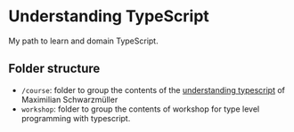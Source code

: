 Understanding TypeScript
========================

My path to learn and domain TypeScript.

Folder structure
----------------

- `/course`: folder to group the contents of the [understanding typescript](https://www.udemy.com/course/understanding-typescript/) of Maximilian Schwarzmüller
- `workshop`: folder to group the contents of workshop for type level programming with typescript.
